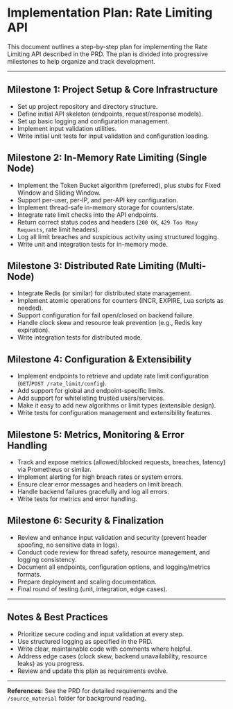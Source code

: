 # Implementation Plan: Rate Limiting API

This document outlines a step-by-step plan for implementing the Rate Limiting API described in the PRD. The plan is divided into progressive milestones to help organize and track development.

---

## Milestone 1: Project Setup & Core Infrastructure
- Set up project repository and directory structure.
- Define initial API skeleton (endpoints, request/response models).
- Set up basic logging and configuration management.
- Implement input validation utilities.
- Write initial unit tests for input validation and configuration loading.

## Milestone 2: In-Memory Rate Limiting (Single Node)
- Implement the Token Bucket algorithm (preferred), plus stubs for Fixed Window and Sliding Window.
- Support per-user, per-IP, and per-API key configuration.
- Implement thread-safe in-memory storage for counters/state.
- Integrate rate limit checks into the API endpoints.
- Return correct status codes and headers (`200 OK`, `429 Too Many Requests`, rate limit headers).
- Log all limit breaches and suspicious activity using structured logging.
- Write unit and integration tests for in-memory mode.

## Milestone 3: Distributed Rate Limiting (Multi-Node)
- Integrate Redis (or similar) for distributed state management.
- Implement atomic operations for counters (INCR, EXPIRE, Lua scripts as needed).
- Support configuration for fail open/closed on backend failure.
- Handle clock skew and resource leak prevention (e.g., Redis key expiration).
- Write integration tests for distributed mode.

## Milestone 4: Configuration & Extensibility
- Implement endpoints to retrieve and update rate limit configuration (`GET`/`POST /rate_limit/config`).
- Add support for global and endpoint-specific limits.
- Add support for whitelisting trusted users/services.
- Make it easy to add new algorithms or limit types (extensible design).
- Write tests for configuration management and extensibility features.

## Milestone 5: Metrics, Monitoring & Error Handling
- Track and expose metrics (allowed/blocked requests, breaches, latency) via Prometheus or similar.
- Implement alerting for high breach rates or system errors.
- Ensure clear error messages and headers on limit breach.
- Handle backend failures gracefully and log all errors.
- Write tests for metrics and error handling.

## Milestone 6: Security & Finalization
- Review and enhance input validation and security (prevent header spoofing, no sensitive data in logs).
- Conduct code review for thread safety, resource management, and logging consistency.
- Document all endpoints, configuration options, and logging/metrics formats.
- Prepare deployment and scaling documentation.
- Final round of testing (unit, integration, edge cases).

---

## Notes & Best Practices
- Prioritize secure coding and input validation at every step.
- Use structured logging as specified in the PRD.
- Write clear, maintainable code with comments where helpful.
- Address edge cases (clock skew, backend unavailability, resource leaks) as you progress.
- Review and update this plan as requirements evolve.

---

**References:** See the PRD for detailed requirements and the `/source_material` folder for background reading.
